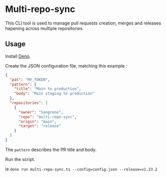 # Multi-repo-sync
This CLI tool is used to manage pull requests creation, merges and releases hapening across multiple repositories.

## Usage
Install [Deno](https://docs.deno.com/runtime/manual/getting_started/installation/).

Create the JSON configuration file, matching this example :
```json
{
  "pat": "MY_TOKEN",
  "pattern": {
    "title": "Main to production",
    "body": "Main staging to production"
  },
  "repositories": [
    {
      "owner": "Sangrene",
      "repo": "multi-repo-sync",
      "origin": "main",
      "target": "release"
    }
  ]
}
```
The `pattern` describes the PR title and body. 

Run the script.

ie
```deno run multi-repo-sync.ts --config=config.json --release=v1.23.2```